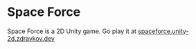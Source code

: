 # Space Force
Space Force is a 2D Unity game. Go play it at [spaceforce.unity-2d.zdravkov.dev](https://spaceforce.unity-2d.zdravkov.dev)
